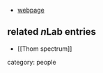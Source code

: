 

* [webpage](http://folk.uib.no/csc021/index-eng.html)

## related $n$Lab entries

* [[Thom spectrum]]

category: people